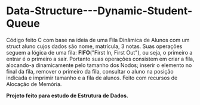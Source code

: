 # Data-Structure---Dynamic-Student-Queue


Código feito C com base na ideia de uma Fila Dinâmica de Alunos com um struct aluno cujos dados são nome, matrícula, 3 notas. Suas operações seguem a lógica de uma fila: **FIFO**("First In, First Out"), ou seja, o primeiro a entrar é o primeiro a sair. Portanto suas operações consistem em criar a fila, alocando-a dinamicamente pelo tamanho dos Nodos; inserir o elemento no final da fila, remover o primeiro da fila, consultar o aluno na posição indicada e imprimir tamanho e a fila de alunos. Feito com recursos de Alocação de Memória.

**Projeto feito para estudo de Estrutura de Dados.**

